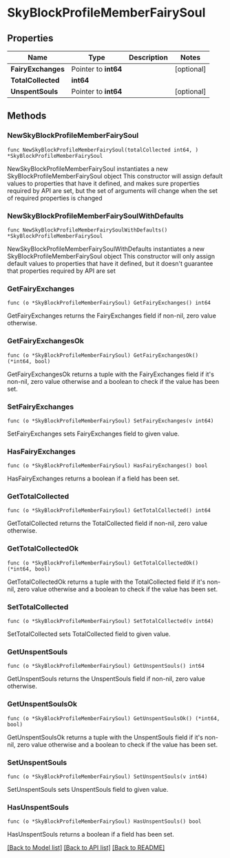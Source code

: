 # SkyBlockProfileMemberFairySoul

## Properties

Name | Type | Description | Notes
------------ | ------------- | ------------- | -------------
**FairyExchanges** | Pointer to **int64** |  | [optional] 
**TotalCollected** | **int64** |  | 
**UnspentSouls** | Pointer to **int64** |  | [optional] 

## Methods

### NewSkyBlockProfileMemberFairySoul

`func NewSkyBlockProfileMemberFairySoul(totalCollected int64, ) *SkyBlockProfileMemberFairySoul`

NewSkyBlockProfileMemberFairySoul instantiates a new SkyBlockProfileMemberFairySoul object
This constructor will assign default values to properties that have it defined,
and makes sure properties required by API are set, but the set of arguments
will change when the set of required properties is changed

### NewSkyBlockProfileMemberFairySoulWithDefaults

`func NewSkyBlockProfileMemberFairySoulWithDefaults() *SkyBlockProfileMemberFairySoul`

NewSkyBlockProfileMemberFairySoulWithDefaults instantiates a new SkyBlockProfileMemberFairySoul object
This constructor will only assign default values to properties that have it defined,
but it doesn't guarantee that properties required by API are set

### GetFairyExchanges

`func (o *SkyBlockProfileMemberFairySoul) GetFairyExchanges() int64`

GetFairyExchanges returns the FairyExchanges field if non-nil, zero value otherwise.

### GetFairyExchangesOk

`func (o *SkyBlockProfileMemberFairySoul) GetFairyExchangesOk() (*int64, bool)`

GetFairyExchangesOk returns a tuple with the FairyExchanges field if it's non-nil, zero value otherwise
and a boolean to check if the value has been set.

### SetFairyExchanges

`func (o *SkyBlockProfileMemberFairySoul) SetFairyExchanges(v int64)`

SetFairyExchanges sets FairyExchanges field to given value.

### HasFairyExchanges

`func (o *SkyBlockProfileMemberFairySoul) HasFairyExchanges() bool`

HasFairyExchanges returns a boolean if a field has been set.

### GetTotalCollected

`func (o *SkyBlockProfileMemberFairySoul) GetTotalCollected() int64`

GetTotalCollected returns the TotalCollected field if non-nil, zero value otherwise.

### GetTotalCollectedOk

`func (o *SkyBlockProfileMemberFairySoul) GetTotalCollectedOk() (*int64, bool)`

GetTotalCollectedOk returns a tuple with the TotalCollected field if it's non-nil, zero value otherwise
and a boolean to check if the value has been set.

### SetTotalCollected

`func (o *SkyBlockProfileMemberFairySoul) SetTotalCollected(v int64)`

SetTotalCollected sets TotalCollected field to given value.


### GetUnspentSouls

`func (o *SkyBlockProfileMemberFairySoul) GetUnspentSouls() int64`

GetUnspentSouls returns the UnspentSouls field if non-nil, zero value otherwise.

### GetUnspentSoulsOk

`func (o *SkyBlockProfileMemberFairySoul) GetUnspentSoulsOk() (*int64, bool)`

GetUnspentSoulsOk returns a tuple with the UnspentSouls field if it's non-nil, zero value otherwise
and a boolean to check if the value has been set.

### SetUnspentSouls

`func (o *SkyBlockProfileMemberFairySoul) SetUnspentSouls(v int64)`

SetUnspentSouls sets UnspentSouls field to given value.

### HasUnspentSouls

`func (o *SkyBlockProfileMemberFairySoul) HasUnspentSouls() bool`

HasUnspentSouls returns a boolean if a field has been set.


[[Back to Model list]](../README.md#documentation-for-models) [[Back to API list]](../README.md#documentation-for-api-endpoints) [[Back to README]](../README.md)


